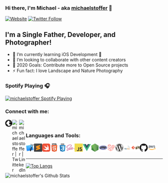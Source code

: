 ### Hi there, I'm Michael - aka [michaelstoffer][website] 👋

[![Website](https://img.shields.io/website?label=michaelstoffer.com&style=for-the-badge&url=https%3A%2F%2Fmichaelstoffer.com)](https://www.michaelstoffer.com)
[![Twitter Follow](https://img.shields.io/twitter/follow/michaelstoffer?color=1DA1F2&logo=twitter&style=for-the-badge)](https://twitter.com/intent/follow?original_referer=https%3A%2F%2Fgithub.com%2Fmichaelstoffer&screen_name=michaelstoffer)

## I'm a Single Father, Developer, and Photographer!

- 🌱 I’m currently learning iOS Development 📱
- 👯 I’m looking to collaborate with other content creators
- 🥅 2020 Goals: Contribute more to Open Source projects
- ⚡ Fun fact: I love Landscape and Nature Photography

### Spotify Playing 🎧
[<img src="https://novatorem.michaelstoffer.vercel.app/api/spotify-playing" alt="michaelstoffer Spotify Playing" width="350" />](https://open.spotify.com/user/michaelstoffer?si=WVxYdqH2Tmi4tU7nkdWICA)

### Connect with me:

[<img align="left" alt="michaelstoffer.com" width="22px" src="https://raw.githubusercontent.com/iconic/open-iconic/master/svg/globe.svg" />][website]
[<img align="left" alt="michaelstoffer | Twitter" width="22px" src="https://cdn.jsdelivr.net/npm/simple-icons@v3/icons/twitter.svg" />][twitter]
[<img align="left" alt="michaelstoffer | LinkedIn" width="22px" src="https://cdn.jsdelivr.net/npm/simple-icons@v3/icons/linkedin.svg" />][linkedin]

<br/>

### Languages and Tools:

[<img align="left" alt="XCode" width="26px" src="https://raw.githubusercontent.com/github/explore/80688e429a7d4ef2fca1e82350fe8e3517d3494d/topics/xcode/xcode.png" />][xcode]
[<img align="left" alt="Sublime Text" width="26px" src="https://raw.githubusercontent.com/github/explore/80688e429a7d4ef2fca1e82350fe8e3517d3494d/topics/sublime-text/sublime-text.png" />][sublimetext]
[<img align="left" alt="Swift" width="26px" src="https://raw.githubusercontent.com/github/explore/80688e429a7d4ef2fca1e82350fe8e3517d3494d/topics/swift/swift.png" />][swift]
[<img align="left" alt="HTML5" width="26px" src="https://raw.githubusercontent.com/github/explore/80688e429a7d4ef2fca1e82350fe8e3517d3494d/topics/html/html.png" />][html5]
[<img align="left" alt="CSS3" width="26px" src="https://raw.githubusercontent.com/github/explore/80688e429a7d4ef2fca1e82350fe8e3517d3494d/topics/css/css.png" />][css]
[<img align="left" alt="Sass" width="26px" src="https://raw.githubusercontent.com/github/explore/80688e429a7d4ef2fca1e82350fe8e3517d3494d/topics/sass/sass.png" />][sass]
[<img align="left" alt="JavaScript" width="26px" src="https://raw.githubusercontent.com/github/explore/80688e429a7d4ef2fca1e82350fe8e3517d3494d/topics/javascript/javascript.png" />][javascript]
[<img align="left" alt="Vue" width="26px" src="https://raw.githubusercontent.com/github/explore/80688e429a7d4ef2fca1e82350fe8e3517d3494d/topics/vue/vue.png" />][vuejs]
[<img align="left" alt="Node.js" width="26px" src="https://raw.githubusercontent.com/github/explore/80688e429a7d4ef2fca1e82350fe8e3517d3494d/topics/nodejs/nodejs.png" />][nodejs]
[<img align="left" alt="PHP" width="26px" src="https://raw.githubusercontent.com/github/explore/361e2821e2dea67711cde99c9c40ed357061cf27/topics/php/php.png" />][php]
[<img align="left" alt="Laravel" width="26px" src="https://raw.githubusercontent.com/github/explore/80688e429a7d4ef2fca1e82350fe8e3517d3494d/topics/laravel/laravel.png" />][laravel]
[<img align="left" alt="WordPress" width="26px" src="https://raw.githubusercontent.com/github/explore/80688e429a7d4ef2fca1e82350fe8e3517d3494d/topics/wordpress/wordpress.png" />][wordpress]
[<img align="left" alt="MySQL" width="26px" src="https://raw.githubusercontent.com/github/explore/80688e429a7d4ef2fca1e82350fe8e3517d3494d/topics/mysql/mysql.png" />][mysql]
[<img align="left" alt="Git" width="26px" src="https://raw.githubusercontent.com/github/explore/80688e429a7d4ef2fca1e82350fe8e3517d3494d/topics/git/git.png" />][git]
[<img align="left" alt="GitHub" width="26px" src="https://raw.githubusercontent.com/github/explore/78df643247d429f6cc873026c0622819ad797942/topics/github/github.png" />][github]
[<img align="left" alt="AWS" width="26px" src="https://raw.githubusercontent.com/github/explore/80688e429a7d4ef2fca1e82350fe8e3517d3494d/topics/aws/aws.png" />][aws]

<br/>
<br/>

---

[![Top Langs](https://github-readme-stats.michaelstoffer.vercel.app/api/top-langs/?username=michaelstoffer&layout=compact)](https://github.com/michaelstoffer/github-readme-stats)

<img align="left" alt="michaelstoffer's Github Stats" src="https://github-readme-stats.michaelstoffer.vercel.app/api?username=michaelstoffer&show_icons=true&hide_border=true" />

[website]: https://michaelstoffer.com
[twitter]: https://twitter.com/michaelstoffer
[linkedin]: https://linkedin.com/in/michaelstoffer
[xcode]: https://developer.apple.com/xcode/
[swift]: https://developer.apple.com/swift/
[sublimetext]: https://www.sublimetext.com/
[html5]: https://en.wikipedia.org/wiki/HTML5
[css]: https://en.wikipedia.org/wiki/Cascading_Style_Sheets
[sass]: https://sass-lang.com/
[javascript]: https://www.javascript.com/
[vuejs]: https://vuejs.org/
[nodejs]: https://nodejs.org/en/
[php]: https://www.php.net/
[laravel]: https://laravel.com/
[wordpress]: https://wordpress.org/
[mysql]: https://www.mysql.com/
[git]: https://git-scm.com/
[github]: https://github.com/
[aws]: https://aws.amazon.com/
